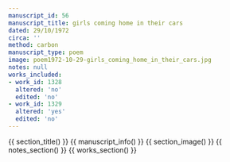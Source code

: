 ```yaml
---
manuscript_id: 56
manuscript_title: girls coming home in their cars
dated: 29/10/1972
circa: ''
method: carbon
manuscript_type: poem
image: poem1972-10-29-girls_coming_home_in_their_cars.jpg
notes: null
works_included:
- work_id: 1328
  altered: 'no'
  edited: 'no'
- work_id: 1329
  altered: 'yes'
  edited: 'no'
---
```


{{ section_title() }}
{{ manuscript_info() }}
{{ section_image() }}
{{ notes_section() }}
{{ works_section() }}
